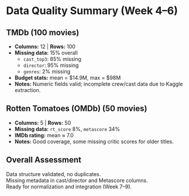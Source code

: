 # Data Quality Summary (Week 4–6)

## TMDb (100 movies)
- **Columns:** 12 | **Rows:** 100
- **Missing data:** 15% overall
  - `cast_top3`: 85% missing
  - `director`: 95% missing
  - `genres`: 2% missing
- **Budget stats:** mean = $14.9M, max = $98M
- **Notes:** Numeric fields valid; incomplete crew/cast data due to Kaggle extraction.

## Rotten Tomatoes (OMDb) (50 movies)
- **Columns:** 5 | **Rows:** 50
- **Missing data:** `rt_score` 8%, `metascore` 34%
- **IMDb rating:** mean ≈ 7.0
- **Notes:** Good coverage, some missing critic scores for older titles.

## Overall Assessment
Data structure validated, no duplicates.  
Missing metadata in cast/director and Metascore columns.  
Ready for normalization and integration (Week 7–9).
